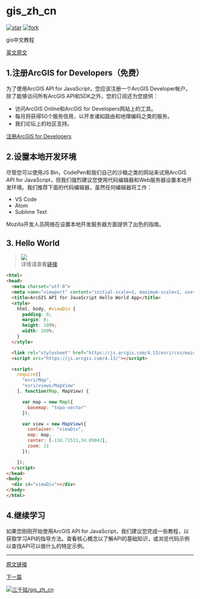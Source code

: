 <!--
 * @Author: your name
 * @Date: 2019-11-08 14:34:50
 * @LastEditTime: 2019-11-08 15:59:15
 * @LastEditors: Please set LastEditors
 * @Description: In User Settings Edit
 * @FilePath: \gis_zh_cn\README.md
 -->
# gis_zh_cn

 [![star](https://gitee.com/zhuandshao/gis_zh_cn/badge/star.svg?theme=dark)](https://gitee.com/zhuandshao/gis_zh_cn/stargazers)
 [![fork](https://gitee.com/zhuandshao/gis_zh_cn/badge/fork.svg?theme=dark)](https://gitee.com/zhuandshao/gis_zh_cn/members)

gis中文教程   

[英文原文](https://developers.arcgis.com/javascript/latest/guide/quick-start/)

## 1.注册ArcGIS for Developers（免费）
为了使用ArcGIS API for JavaScript，您应该注册一个ArcGIS Developer帐户。除了能够访问所有ArcGIS API和SDK之外，您的订阅还为您提供：

+ 访问ArcGIS Online和ArcGIS for Developers网站上的工具。
+ 每月将获得50个服务信用，以开发诸如路由和地理编码之类的服务。
+ 我们论坛上的社区支持。

[注册ArcGIS for Developers](https://developers.arcgis.com/sign-up/)

## 2.设置本地开发环境
尽管您可以使用JS Bin，CodePen和我们自己的沙箱之类的网站来试用ArcGIS API for JavaScript，但我们强烈建议您使用代码编辑器和Web服务器设置本地开发环境。我们推荐下面的代码编辑器，虽然任何编辑器将工作：

+ VS Code
+ Atom
+ Sublime Text


Mozilla开发人员网络在设置本地开发服务器方面提供了出色的指南。

## 3. Hello World


>![](figure/1.1.gif)\
详情请查看[链接](https://developers.arcgis.com/javascript/latest/guide/quick-start/)

```html
<html>
<head>
  <meta charset="utf-8">
  <meta name="viewport" content="initial-scale=1, maximum-scale=1, user-scalable=no">
  <title>ArcGIS API for JavaScript Hello World App</title>
  <style>
    html, body, #viewDiv {
      padding: 0;
      margin: 0;
      height: 100%;
      width: 100%;
    }
  </style>

  <link rel="stylesheet" href="https://js.arcgis.com/4.13/esri/css/main.css">
  <script src="https://js.arcgis.com/4.13/"></script>

  <script>
    require([
      "esri/Map",
      "esri/views/MapView"
    ], function(Map, MapView) {

      var map = new Map({
        basemap: "topo-vector"
      });

      var view = new MapView({
        container: "viewDiv",
        map: map,
        center: [-118.71511,34.09042],
        zoom: 11
      });

    });
  </script>
</head>
<body>
  <div id="viewDiv"></div>
</body>
</html>
```

## 4.继续学习
如果您刚刚开始使用ArcGIS API for JavaScript，我们建议您完成一些教程，以获取学习API的指导方法。查看核心概念以了解API的基础知识，或浏览代码示例以查找API可以做什么的特定示例。

----------------------
[原文链接](https://developers.arcgis.com/javascript/latest/guide/quick-start/)


[下一篇]()

 [![三千铭/gis_zh_cn](https://gitee.com/zhuandshao/gis_zh_cn/widgets/widget_card.svg?colors=eae9d7,2e2f29,272822,484a45,eae9d7,747571)](https://gitee.com/zhuandshao/gis_zh_cn)